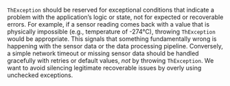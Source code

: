 `ThException` should be reserved for exceptional conditions that indicate a problem with the application’s logic or state, not for expected or recoverable errors. For example, if a sensor reading comes back with a value that is physically impossible (e.g., temperature of -274°C), throwing `ThException` would be appropriate. This signals that something fundamentally wrong is happening with the sensor data or the data processing pipeline. Conversely, a simple network timeout or missing sensor data should be handled gracefully with retries or default values, *not* by throwing `ThException`. We want to avoid silencing legitimate recoverable issues by overly using unchecked exceptions.